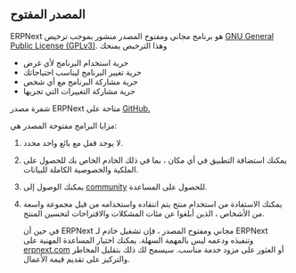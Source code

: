 ## المصدر المفتوح

ERPNext هو برنامج مجاني ومفتوح المصدر منشور بموجب ترخيص [GNU General Public License (GPLv3)](https://www.gnu.org/licenses/gpl-3.0.en.html). وهذا الترخيص يمنحك

* حرية استخدام البرنامج لأي غرض
* حرية تغيير البرنامج ليناسب احتياجاتك
* حرية مشاركة البرنامج مع أي شخص
* حرية مشاركة التغييرات التي تجريها

شفرة مصدر ERPNext متاحة على [GitHub.](https://github.com/frappe/erpnext)

مزايا البرامج مفتوحة المصدر هي:

1. لا يوجد قفل مع بائع واحد محدد.
2. يمكنك استضافة التطبيق في أي مكان ، بما في ذلك الخادم الخاص بك للحصول على الملكية والخصوصية الكاملة للبيانات.
3. يمكنك الوصول إلى [community](https://discuss.erpnext.com/) للحصول على المساعدة.
4. يمكنك الاستفادة من استخدام منتج يتم انتقاده واستخدامه من قبل مجموعة واسعة من الأشخاص ، الذين أبلغوا عن مئات المشكلات والاقتراحات لتحسين المنتج.
    
    في حين أن ERPNext مجاني ومفتوح المصدر ، فإن تشغيل خادم لـ ERPNext وتنفيذه ودعمه ليس بالمهمة السهلة. يمكنك اختيار المساعدة المهنية على [erpnext.com](https://erpnext.com/) أو العثور على مزود خدمة مناسب. سيسمح لك ذلك بتقليل المخاطر والتركيز على تقديم قيمة الأعمال.